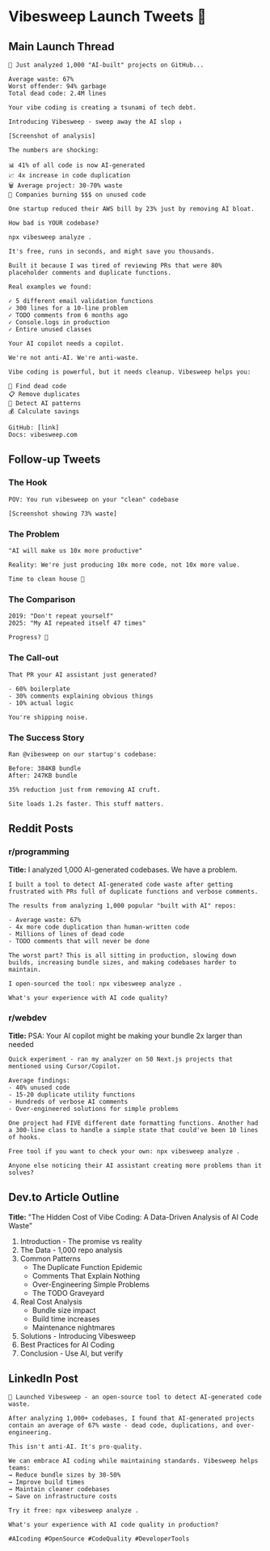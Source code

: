 # Vibesweep Launch Tweets 🚀

## Main Launch Thread

```
🧹 Just analyzed 1,000 "AI-built" projects on GitHub...

Average waste: 67%
Worst offender: 94% garbage
Total dead code: 2.4M lines

Your vibe coding is creating a tsunami of tech debt.

Introducing Vibesweep - sweep away the AI slop ↓

[Screenshot of analysis]
```

```
The numbers are shocking:

📊 41% of all code is now AI-generated
📈 4x increase in code duplication 
🗑️ Average project: 30-70% waste
💸 Companies burning $$$ on unused code

One startup reduced their AWS bill by 23% just by removing AI bloat.
```

```
How bad is YOUR codebase?

npx vibesweep analyze .

It's free, runs in seconds, and might save you thousands.

Built it because I was tired of reviewing PRs that were 80% placeholder comments and duplicate functions.
```

```
Real examples we found:

✓ 5 different email validation functions
✓ 300 lines for a 10-line problem  
✓ TODO comments from 6 months ago
✓ Console.logs in production
✓ Entire unused classes

Your AI copilot needs a copilot.
```

```
We're not anti-AI. We're anti-waste.

Vibe coding is powerful, but it needs cleanup. Vibesweep helps you:

🧟 Find dead code
📋 Remove duplicates
🤖 Detect AI patterns
💰 Calculate savings

GitHub: [link]
Docs: vibesweep.com
```

## Follow-up Tweets

### The Hook
```
POV: You run vibesweep on your "clean" codebase

[Screenshot showing 73% waste]
```

### The Problem
```
"AI will make us 10x more productive"

Reality: We're just producing 10x more code, not 10x more value.

Time to clean house 🧹
```

### The Comparison
```
2019: "Don't repeat yourself"
2025: "My AI repeated itself 47 times"

Progress? 🤔
```

### The Call-out
```
That PR your AI assistant just generated?

- 60% boilerplate
- 30% comments explaining obvious things  
- 10% actual logic

You're shipping noise.
```

### The Success Story
```
Ran @vibesweep on our startup's codebase:

Before: 384KB bundle
After: 247KB bundle

35% reduction just from removing AI cruft.

Site loads 1.2s faster. This stuff matters.
```

## Reddit Posts

### r/programming
**Title:** I analyzed 1,000 AI-generated codebases. We have a problem.

```
I built a tool to detect AI-generated code waste after getting frustrated with PRs full of duplicate functions and verbose comments.

The results from analyzing 1,000 popular "built with AI" repos:

- Average waste: 67%
- 4x more code duplication than human-written code
- Millions of lines of dead code
- TODO comments that will never be done

The worst part? This is all sitting in production, slowing down builds, increasing bundle sizes, and making codebases harder to maintain.

I open-sourced the tool: npx vibesweep analyze .

What's your experience with AI code quality?
```

### r/webdev
**Title:** PSA: Your AI copilot might be making your bundle 2x larger than needed

```
Quick experiment - ran my analyzer on 50 Next.js projects that mentioned using Cursor/Copilot.

Average findings:
- 40% unused code
- 15-20 duplicate utility functions
- Hundreds of verbose AI comments
- Over-engineered solutions for simple problems

One project had FIVE different date formatting functions. Another had a 300-line class to handle a simple state that could've been 10 lines of hooks.

Free tool if you want to check your own: npx vibesweep analyze .

Anyone else noticing their AI assistant creating more problems than it solves?
```

## Dev.to Article Outline

**Title:** "The Hidden Cost of Vibe Coding: A Data-Driven Analysis of AI Code Waste"

1. Introduction - The promise vs reality
2. The Data - 1,000 repo analysis
3. Common Patterns 
   - The Duplicate Function Epidemic
   - Comments That Explain Nothing
   - Over-Engineering Simple Problems
   - The TODO Graveyard
4. Real Cost Analysis
   - Bundle size impact
   - Build time increases
   - Maintenance nightmares
5. Solutions - Introducing Vibesweep
6. Best Practices for AI Coding
7. Conclusion - Use AI, but verify

## LinkedIn Post

```
🧹 Launched Vibesweep - an open-source tool to detect AI-generated code waste.

After analyzing 1,000+ codebases, I found that AI-generated projects contain an average of 67% waste - dead code, duplications, and over-engineering.

This isn't anti-AI. It's pro-quality.

We can embrace AI coding while maintaining standards. Vibesweep helps teams:
→ Reduce bundle sizes by 30-50%
→ Improve build times
→ Maintain cleaner codebases
→ Save on infrastructure costs

Try it free: npx vibesweep analyze .

What's your experience with AI code quality in production?

#AIcoding #OpenSource #CodeQuality #DeveloperTools
```
